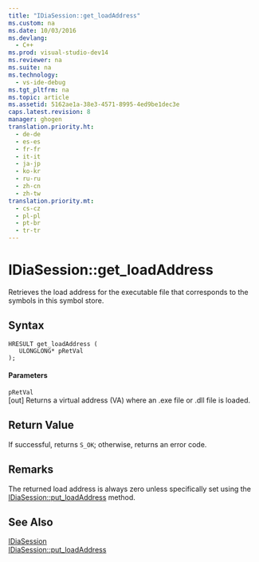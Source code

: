```yaml
---
title: "IDiaSession::get_loadAddress"
ms.custom: na
ms.date: 10/03/2016
ms.devlang: 
  - C++
ms.prod: visual-studio-dev14
ms.reviewer: na
ms.suite: na
ms.technology: 
  - vs-ide-debug
ms.tgt_pltfrm: na
ms.topic: article
ms.assetid: 5162ae1a-38e3-4571-8995-4ed9be1dec3e
caps.latest.revision: 8
manager: ghogen
translation.priority.ht: 
  - de-de
  - es-es
  - fr-fr
  - it-it
  - ja-jp
  - ko-kr
  - ru-ru
  - zh-cn
  - zh-tw
translation.priority.mt: 
  - cs-cz
  - pl-pl
  - pt-br
  - tr-tr
---
```

# IDiaSession::get_loadAddress
Retrieves the load address for the executable file that corresponds to the symbols in this symbol store.  
  
## Syntax  
  
```cpp#  
HRESULT get_loadAddress (   
   ULONGLONG* pRetVal  
);  
```  
  
#### Parameters  
 `pRetVal`  
 [out] Returns a virtual address (VA) where an .exe file or .dll file is loaded.  
  
## Return Value  
 If successful, returns `S_OK`; otherwise, returns an error code.  
  
## Remarks  
 The returned load address is always zero unless specifically set using the [IDiaSession::put_loadAddress](../VS_debugger/IDiaSession--put_loadAddress.md) method.  
  
## See Also  
 [IDiaSession](../VS_debugger/IDiaSession.md)   
 [IDiaSession::put_loadAddress](../VS_debugger/IDiaSession--put_loadAddress.md)